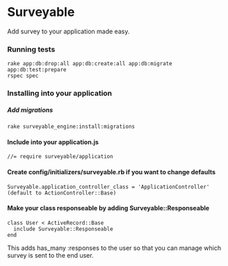 # Surveyable

Add survey to your application made easy.

### Running tests

    rake app:db:drop:all app:db:create:all app:db:migrate app:db:test:prepare
    rspec spec

### Installing into your application

##### Add migrations
    rake surveyable_engine:install:migrations

#### Include into your application.js
    //= require surveyable/application

#### Create config/initializers/surveyable.rb if you want to change defaults
    Surveyable.application_controller_class = 'ApplicationController' (default to ActionController::Base)

#### Make your class responseable by adding Surveyable::Responseable
    class User < ActiveRecord::Base
      include Surveyable::Responseable
    end

This adds has_many :responses to the user so that you can manage which survey is sent to the end user.


